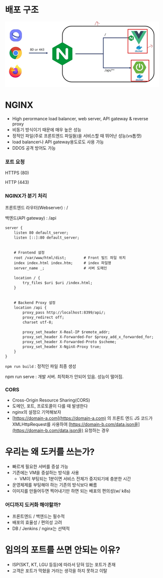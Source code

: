 # 배포 구조

![Untitled](../images/%EB%B0%B0%ED%8F%AC_Nginx_docker1.png)

# NGINX

- High perormance load balancer, web server, API gateway & reverse proxy
- 비동기 방식이기 때문에 매우 높은 성능
- 정적인 파일(주로 프론트엔드 파일들)을 서비스할 때 뛰어난 성능(vs톰캣)
- load balancer나 API gateway용도로도 사용 가능
- DDOS 공격 방어도 가능

### 포트 요청

HTTPS (80)

HTTP (443)

### NGINX가 분기 처리

프론트엔드 라우터(Webserver) : /

백엔드(API gateway) : /api

```
server {
	listen 80 default_server;
	listen [::]:80 default_server;


	# Frontend 설정
	root /var/www/html/dist;        # Front 빌드 파일 위치
	index index.html index.htm;     # index 파일명
	server_name _;                  # 서버 도메인

	location / {
		try_files $uri $uri /index.html;
	}


	# Backend Proxy 설정
	location /api {
		proxy_pass http://localhost:8399/api/;
		proxy_redirect off;
		charset utf-8;

		proxy_set_header X-Real-IP $remote_addr;
		proxy_set_header X-Forwarded-For $proxy_add_x_forwarded_for;
		proxy_set_header X-Forwarded-Proto $scheme;
		proxy_set_header X-NginX-Proxy true;
	}
}
```

`npm run build` : 정적인 파일 최종 생성

npm run serve : 개발 서버. 최적화가 안되어 있음. 성능이 떨어짐.

### CORS

- Cross-Origin Resource Sharing(CORS)
- 도메인, 포트, 프로토콜이 다를 때 발생한다
- nginx의 설정으 기억해보자
- [https://domain-a.com](https://domain-a.com) 의 프론트 엔드 JS 코드가 XMLHttpRequest를 사용하여 [https://domain-b.com/data.json을](https://domain-b.com/data.json을) 요청하는 경우

# 우리는 왜 도커를 쓰는가?

- 빠르게 필요한 서버를 증설 가능
- 기존에는 VM을 증설하는 방식을 사용
  - VM이 부팅되는 1분이면 서비스 전체가 중지되기에 충분한 시간
- 운영체제를 부팅해야 하는 기존의 방식보다 빠름
- 이미지를 만들어두면 찍어내기만 하면 되는 배포의 편의성(w/ k8s)

### 어디까지 도커화 해야할까?

- 프론트엔드 / 백엔드는 필수적
- 배포의 효율성 / 편의성 고려
- DB / Jenkins / nginx는 선택적

# 임의의 포트를 쓰면 안되는 이유?

- ISP(SKT, KT, LGU 등등)에 따라서 닫혀 있는 포트가 존재
- 고객은 포트가 막혔을 거라는 생각을 하지 못하고 이탈
